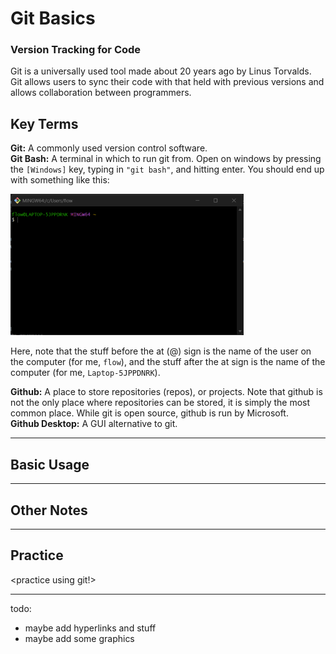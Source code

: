 # Git Basics      
### Version Tracking for Code     

Git is a universally used tool made about 20 years ago by Linus Torvalds. Git allows users to sync their code with that held with previous versions and allows collaboration between programmers.

## Key Terms
**Git:** A commonly used version control software.     
**Git Bash:** A terminal in which to run git from. Open on windows by pressing the `[Windows]` key, typing in `"git bash"`, and hitting enter. You should end up with something like this:       

<img alt="Git Bash Terminal" src="../Assets/Git_Bash_Terminal.png" width="373" height="226">

Here, note that the stuff before the at (@) sign is the name of the user on the computer (for me, `flow`), and the stuff after the at sign is the name of the computer (for me, `Laptop-5JPPDNRK`).

**Github:** A place to store repositories (repos), or projects. Note that github is not the only place where repositories can be stored, it is simply the most common place. While git is open source, github is run by Microsoft.      
**Github Desktop:** A GUI alternative to git.

---

## Basic Usage

---

## Other Notes

---

## Practice  
<practice using git!>

---


todo:    
- maybe add hyperlinks and stuff      
- maybe add some graphics
